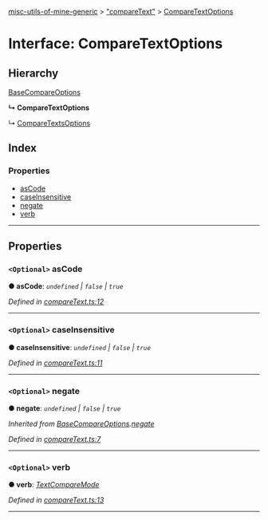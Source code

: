 [misc-utils-of-mine-generic](../README.md) > ["compareText"](../modules/_comparetext_.md) > [CompareTextOptions](../interfaces/_comparetext_.comparetextoptions.md)

# Interface: CompareTextOptions

## Hierarchy

 [BaseCompareOptions](_comparetext_.basecompareoptions.md)

**↳ CompareTextOptions**

↳  [CompareTextsOptions](_comparetext_.comparetextsoptions.md)

## Index

### Properties

* [asCode](_comparetext_.comparetextoptions.md#ascode)
* [caseInsensitive](_comparetext_.comparetextoptions.md#caseinsensitive)
* [negate](_comparetext_.comparetextoptions.md#negate)
* [verb](_comparetext_.comparetextoptions.md#verb)

---

## Properties

<a id="ascode"></a>

### `<Optional>` asCode

**● asCode**: *`undefined` \| `false` \| `true`*

*Defined in [compareText.ts:12](https://github.com/cancerberoSgx/misc-utils-of-mine/blob/999a52b/misc-utils-of-mine-generic/src/compareText.ts#L12)*

___
<a id="caseinsensitive"></a>

### `<Optional>` caseInsensitive

**● caseInsensitive**: *`undefined` \| `false` \| `true`*

*Defined in [compareText.ts:11](https://github.com/cancerberoSgx/misc-utils-of-mine/blob/999a52b/misc-utils-of-mine-generic/src/compareText.ts#L11)*

___
<a id="negate"></a>

### `<Optional>` negate

**● negate**: *`undefined` \| `false` \| `true`*

*Inherited from [BaseCompareOptions](_comparetext_.basecompareoptions.md).[negate](_comparetext_.basecompareoptions.md#negate)*

*Defined in [compareText.ts:7](https://github.com/cancerberoSgx/misc-utils-of-mine/blob/999a52b/misc-utils-of-mine-generic/src/compareText.ts#L7)*

___
<a id="verb"></a>

### `<Optional>` verb

**● verb**: *[TextCompareMode](../modules/_comparetext_.md#textcomparemode)*

*Defined in [compareText.ts:13](https://github.com/cancerberoSgx/misc-utils-of-mine/blob/999a52b/misc-utils-of-mine-generic/src/compareText.ts#L13)*

___

